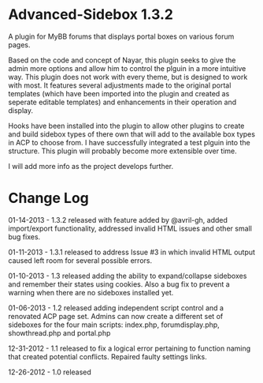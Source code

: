 Advanced-Sidebox 1.3.2
===================

A plugin for MyBB forums that displays portal boxes on various forum pages.

Based on the code and concept of Nayar, this plugin seeks to give the admin more options and allow him to control the plguin in a more intuitive way. This plugin does not work with every theme, but is designed to work with most. It features several adjustments made to the original portal templates (which have been imported into the plugin and created as seperate editable templates) and enhancements in their operation and display.

Hooks have been installed into the plugin to allow other plugins to create and build sidebox types of there own that will add to the available box types in ACP to choose from. I have successfully integrated a test plguin into the structure. This plugin will probably become more extensible over time.

I will add more info as the project develops further.

Change Log
=========
01-14-2013 - 1.3.2 released with feature added by @avril-gh, added import/export functionality, addressed invalid HTML issues and other small bug fixes.

01-11-2013 - 1.3.1 released to address Issue #3 in which invalid HTML output caused left room for several possible errors.

01-10-2013 - 1.3 released adding the ability to expand/collapse sideboxes and remember their states using cookies. Also a bug fix to prevent a warning when there are no sideboxes installed yet.

01-06-2013 - 1.2 released adding independent script control and a renovated ACP page set. Admins can now create a different set of sideboxes for the four main scripts: index.php, forumdisplay.php, showthread.php and portal.php

12-31-2012 - 1.1 released to fix a logical error pertaining to function naming that created potential conflicts. Repaired faulty settings links.

12-26-2012 - 1.0 released
